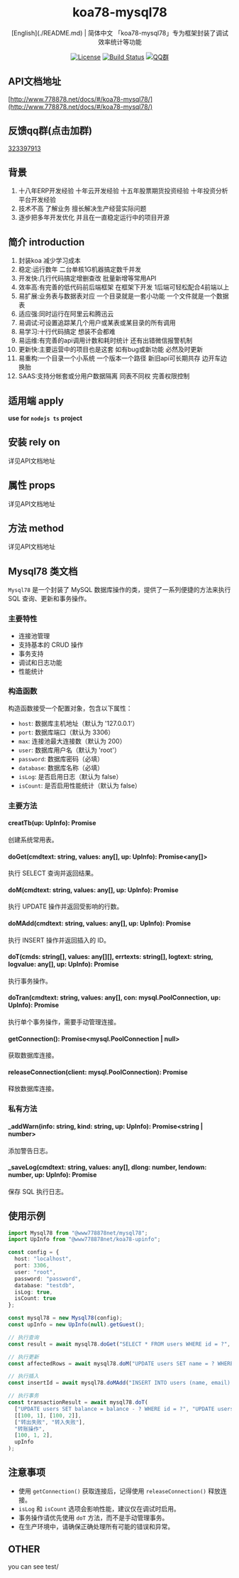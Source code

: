 <h1 align="center">koa78-mysql78</h1>
<div align="center">
[English](./README.md) | 简体中文
「koa78-mysql78」专为框架封装了调试 效率统计等功能

[![License](https://img.shields.io/badge/license-Apache%202-green.svg)](https://www.apache.org/licenses/LICENSE-2.0)
[![Build Status](https://dev.azure.com/www778878net/basic_ts/_apis/build/status/www778878net.koa78-mysql78?branchName=main)](https://dev.azure.com/www778878net/basic_ts/_build/latest?definitionId=24&branchName=main)
[![QQ群](https://img.shields.io/badge/QQ群-323397913-blue.svg?style=flat-square&color=12b7f5&logo=qq)](https://qm.qq.com/cgi-bin/qm/qr?k=it9gUUVdBEDWiTOH21NsoRHAbE9IAzAO&jump_from=webapi&authKey=KQwSXEPwpAlzAFvanFURm0Foec9G9Dak0DmThWCexhqUFbWzlGjAFC7t0jrjdKdL)

</div>

## API文档地址

[http://www.778878.net/docs/#/koa78-mysql78/](http://www.778878.net/docs/#/koa78-mysql78/)

## 反馈qq群(点击加群)

[323397913](https://qm.qq.com/cgi-bin/qm/qr?k=it9gUUVdBEDWiTOH21NsoRHAbE9IAzAO&jump_from=webapi&authKey=KQwSXEPwpAlzAFvanFURm0Foec9G9Dak0DmThWCexhqUFbWzlGjAFC7t0jrjdKdL)

## 背景

1. 十八年ERP开发经验 十年云开发经验 十五年股票期货投资经验 十年投资分析平台开发经验
2. 技术不高 了解业务 擅长解决生产经营实际问题
3. 逐步把多年开发优化 并且在一直稳定运行中的项目开源

## 简介 introduction

1. 封装koa 减少学习成本
2. 稳定:运行数年 二台单核1G机器搞定数千并发
3. 开发快:几行代码搞定增删查改 批量新增等常用API
4. 效率高:有完善的低代码前后端框架 在框架下开发 1后端可轻松配合4前端以上
5. 易扩展:业务表与数据表对应 一个目录就是一套小功能 一个文件就是一个数据表
6. 适应强:同时运行在阿里云和腾迅云
7. 易调试:可设置追踪某几个用户或某表或某目录的所有调用
8. 易学习:十行代码搞定 想装不会都难
9. 易运维:有完善的api调用计数和耗时统计 还有出错微信报警机制
10. 更新快:主要运营中的项目也是这套 如有bug或新功能 必然及时更新
11. 易重构:一个目录一个小系统 一个版本一个路径 新旧api可长期共存 边开车边换胎
12. SAAS:支持分帐套或分用户数据隔离 同表不同权 完善权限控制

## 适用端 apply

**use for `nodejs ts` project**

## 安装 rely on

详见API文档地址

## 属性 props

详见API文档地址

## 方法 method

详见API文档地址

## Mysql78 类文档

`Mysql78` 是一个封装了 MySQL 数据库操作的类，提供了一系列便捷的方法来执行 SQL 查询、更新和事务操作。

### 主要特性

- 连接池管理
- 支持基本的 CRUD 操作
- 事务支持
- 调试和日志功能
- 性能统计

### 构造函数

构造函数接受一个配置对象，包含以下属性：

- `host`: 数据库主机地址（默认为 '127.0.0.1'）
- `port`: 数据库端口（默认为 3306）
- `max`: 连接池最大连接数（默认为 200）
- `user`: 数据库用户名（默认为 'root'）
- `password`: 数据库密码（必填）
- `database`: 数据库名称（必填）
- `isLog`: 是否启用日志（默认为 false）
- `isCount`: 是否启用性能统计（默认为 false）

### 主要方法

#### creatTb(up: UpInfo): Promise<string>

创建系统常用表。

#### doGet(cmdtext: string, values: any[], up: UpInfo): Promise<any[]>

执行 SELECT 查询并返回结果。

#### doM(cmdtext: string, values: any[], up: UpInfo): Promise<number>

执行 UPDATE 操作并返回受影响的行数。

#### doMAdd(cmdtext: string, values: any[], up: UpInfo): Promise<number>

执行 INSERT 操作并返回插入的 ID。

#### doT(cmds: string[], values: any[][], errtexts: string[], logtext: string, logvalue: any[], up: UpInfo): Promise<string>

执行事务操作。

#### doTran(cmdtext: string, values: any[], con: mysql.PoolConnection, up: UpInfo): Promise<any>

执行单个事务操作，需要手动管理连接。

#### getConnection(): Promise<mysql.PoolConnection | null>

获取数据库连接。

#### releaseConnection(client: mysql.PoolConnection): Promise<void>

释放数据库连接。

### 私有方法

#### _addWarn(info: string, kind: string, up: UpInfo): Promise<string | number>

添加警告日志。

#### _saveLog(cmdtext: string, values: any[], dlong: number, lendown: number, up: UpInfo): Promise<string>

保存 SQL 执行日志。

## 使用示例
```ts
import Mysql78 from "@www778878net/mysql78";
import UpInfo from "@www778878net/koa78-upinfo";

const config = {
  host: "localhost",
  port: 3306,
  user: "root",
  password: "password",
  database: "testdb",
  isLog: true,
  isCount: true
};

const mysql78 = new Mysql78(config);
const upInfo = new UpInfo(null).getGuest();

// 执行查询
const result = await mysql78.doGet("SELECT * FROM users WHERE id = ?", [1], upInfo);

// 执行更新
const affectedRows = await mysql78.doM("UPDATE users SET name = ? WHERE id = ?", ["John", 1], upInfo);

// 执行插入
const insertId = await mysql78.doMAdd("INSERT INTO users (name, email) VALUES (?, ?)", ["Alice", "alice@example.com"], upInfo);

// 执行事务
const transactionResult = await mysql78.doT(
  ["UPDATE users SET balance = balance - ? WHERE id = ?", "UPDATE users SET balance = balance + ? WHERE id = ?"],
  [[100, 1], [100, 2]],
  ["转出失败", "转入失败"],
  "转账操作",
  [100, 1, 2],
  upInfo
);
```

## 注意事项

- 使用 `getConnection()` 获取连接后，记得使用 `releaseConnection()` 释放连接。
- `isLog` 和 `isCount` 选项会影响性能，建议仅在调试时启用。
- 事务操作请优先使用 `doT` 方法，而不是手动管理事务。
- 在生产环境中，请确保正确处理所有可能的错误和异常。

## OTHER

you can see test/
